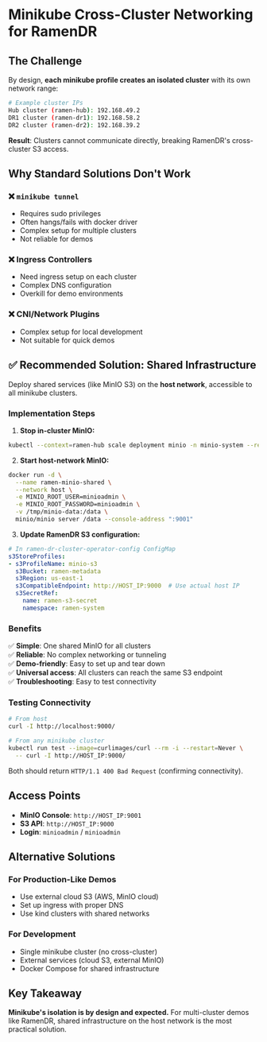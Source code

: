 # Minikube Cross-Cluster Networking for RamenDR

## The Challenge

By design, **each minikube profile creates an isolated cluster** with its own network range:

```bash
# Example cluster IPs
Hub cluster (ramen-hub): 192.168.49.2
DR1 cluster (ramen-dr1): 192.168.58.2
DR2 cluster (ramen-dr2): 192.168.39.2
```

**Result**: Clusters cannot communicate directly, breaking RamenDR's cross-cluster S3 access.

## Why Standard Solutions Don't Work

### ❌ `minikube tunnel`
- Requires sudo privileges
- Often hangs/fails with docker driver
- Complex setup for multiple clusters
- Not reliable for demos

### ❌ Ingress Controllers
- Need ingress setup on each cluster
- Complex DNS configuration
- Overkill for demo environments

### ❌ CNI/Network Plugins
- Complex setup for local development
- Not suitable for quick demos

## ✅ Recommended Solution: Shared Infrastructure

Deploy shared services (like MinIO S3) on the **host network**, accessible to all minikube clusters.

### Implementation Steps

1. **Stop in-cluster MinIO:**
```bash
kubectl --context=ramen-hub scale deployment minio -n minio-system --replicas=0
```

2. **Start host-network MinIO:**
```bash
docker run -d \
  --name ramen-minio-shared \
  --network host \
  -e MINIO_ROOT_USER=minioadmin \
  -e MINIO_ROOT_PASSWORD=minioadmin \
  -v /tmp/minio-data:/data \
  minio/minio server /data --console-address ":9001"
```

3. **Update RamenDR S3 configuration:**
```yaml
# In ramen-dr-cluster-operator-config ConfigMap
s3StoreProfiles:
- s3ProfileName: minio-s3
  s3Bucket: ramen-metadata
  s3Region: us-east-1
  s3CompatibleEndpoint: http://HOST_IP:9000  # Use actual host IP
  s3SecretRef:
    name: ramen-s3-secret
    namespace: ramen-system
```

### Benefits

✅ **Simple**: One shared MinIO for all clusters  
✅ **Reliable**: No complex networking or tunneling  
✅ **Demo-friendly**: Easy to set up and tear down  
✅ **Universal access**: All clusters can reach the same S3 endpoint  
✅ **Troubleshooting**: Easy to test connectivity  

### Testing Connectivity

```bash
# From host
curl -I http://localhost:9000/

# From any minikube cluster
kubectl run test --image=curlimages/curl --rm -i --restart=Never \
  -- curl -I http://HOST_IP:9000/
```

Both should return `HTTP/1.1 400 Bad Request` (confirming connectivity).

## Access Points

- **MinIO Console**: `http://HOST_IP:9001`
- **S3 API**: `http://HOST_IP:9000`
- **Login**: `minioadmin` / `minioadmin`

## Alternative Solutions

### For Production-Like Demos
- Use external cloud S3 (AWS, MinIO cloud)
- Set up ingress with proper DNS
- Use kind clusters with shared networks

### For Development
- Single minikube cluster (no cross-cluster)
- External services (cloud S3, external MinIO)
- Docker Compose for shared infrastructure

## Key Takeaway

**Minikube's isolation is by design and expected.** For multi-cluster demos like RamenDR, shared infrastructure on the host network is the most practical solution.
